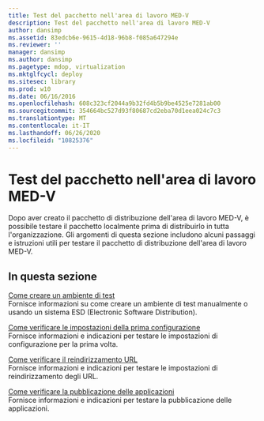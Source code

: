 ```yaml
---
title: Test del pacchetto nell'area di lavoro MED-V
description: Test del pacchetto nell'area di lavoro MED-V
author: dansimp
ms.assetid: 83edcb6e-9615-4d18-96b8-f085a647294e
ms.reviewer: ''
manager: dansimp
ms.author: dansimp
ms.pagetype: mdop, virtualization
ms.mktglfcycl: deploy
ms.sitesec: library
ms.prod: w10
ms.date: 06/16/2016
ms.openlocfilehash: 608c323cf2044a9b32fd4b5b9be4525e7281ab00
ms.sourcegitcommit: 354664bc527d93f80687cd2eba70d1eea024c7c3
ms.translationtype: MT
ms.contentlocale: it-IT
ms.lasthandoff: 06/26/2020
ms.locfileid: "10825376"
---
```

# Test del pacchetto nell'area di lavoro MED-V


Dopo aver creato il pacchetto di distribuzione dell'area di lavoro MED-V, è possibile testare il pacchetto localmente prima di distribuirlo in tutta l'organizzazione. Gli argomenti di questa sezione includono alcuni passaggi e istruzioni utili per testare il pacchetto di distribuzione dell'area di lavoro MED-V.

## In questa sezione


<a href="" id="how-to-create-a-test-environment"></a>[Come creare un ambiente di test](how-to-create-a-test-environment.md)  
Fornisce informazioni su come creare un ambiente di test manualmente o usando un sistema ESD (Electronic Software Distribution).

<a href="" id="how-to-verify-first-time-setup-settings"></a>[Come verificare le impostazioni della prima configurazione](how-to-verify-first-time-setup-settings.md)  
Fornisce informazioni e indicazioni per testare le impostazioni di configurazione per la prima volta.

<a href="" id="how-to-test-url-redirection"></a>[Come verificare il reindirizzamento URL](how-to-test-url-redirection.md)  
Fornisce informazioni e indicazioni per testare le impostazioni di reindirizzamento degli URL.

<a href="" id="how-to-test-application-publishing"></a>[Come verificare la pubblicazione delle applicazioni](how-to-test-application-publishing.md)  
Fornisce informazioni e indicazioni per testare la pubblicazione delle applicazioni.

 

 





